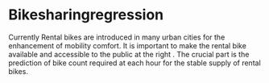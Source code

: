 # Bikesharingregression
Currently Rental bikes are introduced in many urban cities for the enhancement of mobility comfort. It is important to make the rental bike available and accessible to the public at the right . The crucial part is the prediction of bike count required at each hour for the stable supply of rental bikes.
